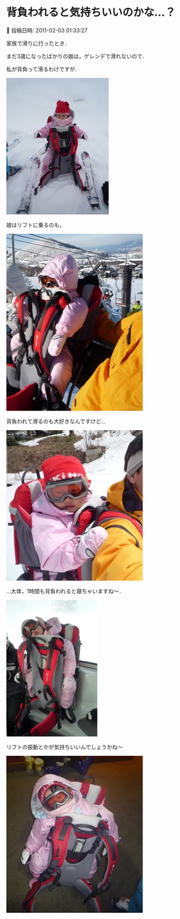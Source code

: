 # 背負われると気持ちいいのかな…？

📅 投稿日時: 2011-02-03 01:33:27

家族で滑りに行ったとき．





まだ3歳になったばかりの娘は，ゲレンデで滑れないので．


私が背負って滑るわけですが．




![2d76f759e4a928b1e5a99128a5631059.jpg](images/2d76f759e4a928b1e5a99128a5631059.jpg)







娘はリフトに乗るのも，




![b2385ddcff5de0f43ef8a1d0fdf53e11.jpg](images/b2385ddcff5de0f43ef8a1d0fdf53e11.jpg)




背負われて滑るのも大好きなんですけど…




![f6ef0f8302e3f12dee11098f54a168a2.jpg](images/f6ef0f8302e3f12dee11098f54a168a2.jpg)







…大体，1時間も背負われると寝ちゃいますね～．




![de930e4c067f130a1e6227518cf68de4.jpg](images/de930e4c067f130a1e6227518cf68de4.jpg)




リフトの振動とかが気持ちいいんでしょうかね～







![f1bb8534a1608662a9b9b954b96bf349.jpg](images/f1bb8534a1608662a9b9b954b96bf349.jpg)
